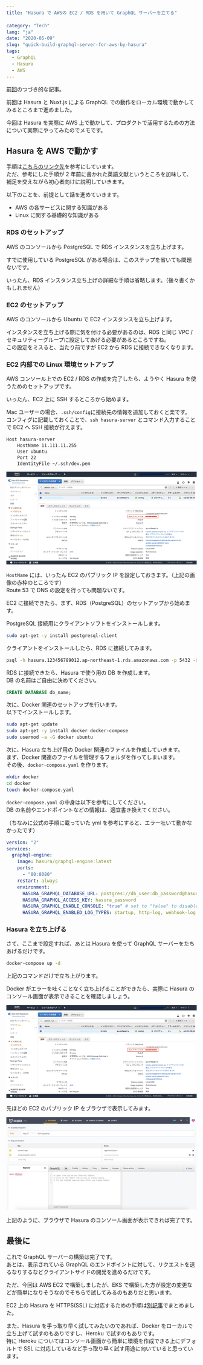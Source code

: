 ```yaml
---
title: "Hasura で AWSの EC2 / RDS を用いて GraphQL サーバーを立てる"

category: "Tech"
lang: "ja"
date: "2020-05-09"
slug: "quick-build-graphql-server-for-aws-by-hasura"
tags:
  - GraphQL
  - Hasura
  - AWS
---
```


[前回](quick-build-graphql-server-by-hasura-with-nuxt-js/)のつづき的な記事。

前回は Hasura と Nuxt.js による GraphQL での動作をローカル環境で動かしてみるところまで進めました。

今回は Hasura を実際に AWS 上で動かして、プロダクトで活用するための方法について実際にやってみたのでメモです。

## Hasura を AWS で動かす

手順は[こちらのリンク先](https://hasura.io/blog/instant-graphql-on-aws-rds-1edfb85b5985/)を参考にしています。  
ただ、参考にした手順が 2 年前に書かれた英語文献というところを加味して、補足を交えながら初心者向けに説明していきます。

以下のことを、前提として話を進めていきます。

- AWS の各サービスに関する知識がある
- Linux に関する基礎的な知識がある

### RDS のセットアップ

AWS のコンソールから PostgreSQL で RDS インスタンスを立ち上げます。

すでに使用している PostgreSQL がある場合は、このステップを省いても問題ないです。

いったん、RDS インスタンス立ち上げの詳細な手順は省略します。（後々書くかもしれません）

### EC2 のセットアップ

AWS のコンソールから Ubuntu で EC2 インスタンスを立ち上げます。

インスタンスを立ち上げる際に気を付ける必要があるのは、RDS と同じ VPC / セキュリティーグループに設定してあげる必要があるところですね。  
この設定をミスると、当たり前ですが EC2 から RDS に接続できなくなります。

### EC2 内部での Linux 環境セットアップ

AWS コンソール上での EC2 / RDS の作成を完了したら、ようやく Hasura を使うためのセットアップです。

いったん、EC2 上に SSH するところから始めます。

Mac ユーザーの場合、`.ssh/config`に接続先の情報を追加しておくと楽です。  
コンフィグに記載しておくことで、`ssh hasura-server` とコマンド入力することで EC2 へ SSH 接続が行えます。

```none
Host hasura-server
    HostName 11.111.11.255
    User ubuntu
    Port 22
    IdentityFile ~/.ssh/dev.pem
```

![check-aws-ec2-public-ip](./check-aws-ec2-public-ip.png)

`HostName` には、いったん EC2 のパブリック IP を設定しておきます。（上記の画像の赤枠のところです）  
Route 53 で DNS の設定を行っても問題ないです。

EC2 に接続できたら、まず、RDS（PostgreSQL）のセットアップから始めます。

PostgreSQL 接続用にクライアントソフトをインストールします。

```bash
sudo apt-get -y install postgresql-client
```

クライアントをインストールしたら、RDS に接続してみます。

```bash
psql -h hasura.123456789012.ap-northeast-1.rds.amazonaws.com -p 5432 -U user --password -d postgres
```

RDS に接続できたら、Hasura で使う用の DB を作成します。  
DB の名前はご自由に決めてください。

```sql
CREATE DATABASE db_name;
```

次に、Docker 関連のセットアップを行います。  
以下でインストールします。

```bash
sudo apt-get update
sudo apt-get -y install docker docker-compose
sudo usermod -a -G docker ubuntu
```

次に、Hasura 立ち上げ用の Docker 関連のファイルを作成していきます。  
まず、Docker 関連のファイルを管理するフォルダを作ってしまいます。  
その後、`docker-compose.yaml` を作ります。

```bash
mkdir docker
cd docker
touch docker-compose.yaml
```

`docker-compose.yaml` の中身は以下を参考にしてください。  
DB の名前やエンドポイントなどの情報は、適宜書き換えてください。

（ちなみに公式の手順に載っていた yml を参考にすると、エラー吐いて動かなかったです）

```yml
version: "2"
services:
  graphql-engine:
    image: hasura/graphql-engine:latest
    ports:
      - "80:8080"
    restart: always
    environment:
      HASURA_GRAPHQL_DATABASE_URL: postgres://db_user:db_password@hasura.123456789012.ap-northeast-1.rds.amazonaws.com:5432/db_name
      HASURA_GRAPHQL_ACCESS_KEY: hasura_password
      HASURA_GRAPHQL_ENABLE_CONSOLE: "true" # set to "false" to disable console
      HASURA_GRAPHQL_ENABLED_LOG_TYPES: startup, http-log, webhook-log, websocket-log, query-log
```

### Hasura を立ち上げる

さて、ここまで設定すれば、あとは Hasura を使って GraphQL サーバーをたちあげるだけです。

```bash
docker-compose up -d
```

上記のコマンドだけで立ち上がります。

Docker がエラーを吐くことなく立ち上げることができたら、実際に Hasura のコンソール画面が表示できることを確認しましょう。

![check-aws-ec2-public-ip](./check-aws-ec2-public-ip.png)

先ほどの EC2 のパブリック IP をブラウザで表示してみます。

![hasura-console](./hasura-console.png)

上記のように、ブラウザで Hasura のコンソール画面が表示できれば完了です。

## 最後に

これで GraphQL サーバーの構築は完了です。  
あとは、表示されている GraphQL のエンドポイントに対して、リクエストを送るなりするなどクライアントサイドの開発を進めるだけです。

ただ、今回は AWS EC2 で構築しましたが、EKS で構築した方が設定の変更などが簡単になりそうなのでそちらで試してみるのもありだと思います。

EC2 上の Hasura を HTTPS(SSL) に対応するための手順は[別記事](enable-https-ssl-for-hasura-graphql-server-on-aws)でまとめました。

また、Hasura を手っ取り早く試してみたいのであれば、Docker をローカルで立ち上げて試すのもありですし、Heroku で試すのもありです。  
特に Heroku についてはコンソール画面から簡単に環境を作成できる上にデフォルトで SSL に対応しているなど手っ取り早く試す用途に向いていると思っています。
